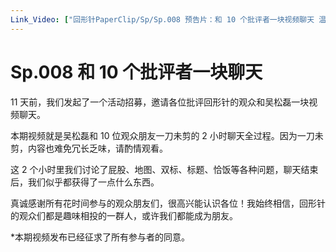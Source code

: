```yaml
---
Link_Video: ["回形针PaperClip/Sp/Sp.008 预告片：和 10 个批评者一块视频聊天 温馨版.mp4", "回形针PaperClip/Sp/Sp.008 预告片：和 10 个批评者一块视频聊天.mp4"]
---
```

# Sp.008 和 10 个批评者一块聊天

11 天前，我们发起了一个活动招募，邀请各位批评回形针的观众和吴松磊一块视频聊天。

本期视频就是吴松磊和 10 位观众朋友一刀未剪的 2 小时聊天全过程。因为一刀未剪，内容也难免冗长乏味，请酌情观看。

这 2 个小时里我们讨论了屁股、地图、双标、标题、恰饭等各种问题，聊天结束后，我们似乎都获得了一点什么东西。

真诚感谢所有花时间参与的观众朋友们，很高兴能认识各位！我始终相信，回形针的观众们都是趣味相投的一群人，或许我们都能成为朋友。

\*本期视频发布已经征求了所有参与者的同意。
